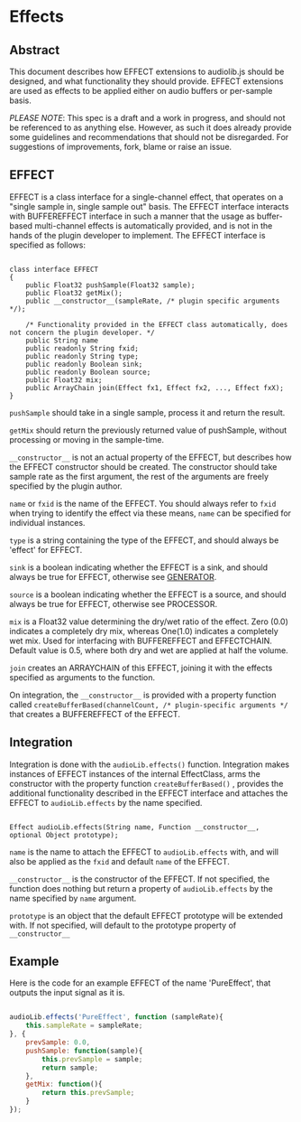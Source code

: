 Effects
=======

Abstract
--------

This document describes how EFFECT extensions to audiolib.js should be designed, and what functionality they should provide.
EFFECT extensions are used as effects to be applied either on audio buffers or per-sample basis.

   *PLEASE NOTE*: This spec is a draft and a work in progress, and should not be referenced to as anything else. However, as such it does already provide some guidelines and recommendations that should not be disregarded. For suggestions of improvements, fork, blame or raise an issue.

EFFECT
------

EFFECT is a class interface for a single-channel effect, that operates on a "single sample in, single sample out" basis. The EFFECT interface interacts with BUFFEREFFECT interface in such a manner that the usage as buffer-based multi-channel effects is automatically provided, and is not in the hands of the plugin developer to implement. The EFFECT interface is specified as follows:

```

class interface EFFECT
{
	public Float32 pushSample(Float32 sample);
	public Float32 getMix();
	public __constructor__(sampleRate, /* plugin specific arguments */);

	/* Functionality provided in the EFFECT class automatically, does not concern the plugin developer. */
	public String name
	public readonly String fxid;
	public readonly String type;
	public readonly Boolean sink;
	public readonly Boolean source;
	public Float32 mix;
	public ArrayChain join(Effect fx1, Effect fx2, ..., Effect fxX);
}

```

 ``` pushSample ``` should take in a single sample, process it and return the result.

 ``` getMix ``` should return the previously returned value of pushSample, without processing or moving in the sample-time.

 ``` __constructor__ ``` is not an actual property of the EFFECT, but describes how the EFFECT constructor should be created. The constructor should take sample rate as the first argument, the rest of the arguments are freely specified by the plugin author.


 ``` name ``` or ``` fxid ``` is the name of the EFFECT. You should always refer to ``` fxid ``` when trying to identify the effect via these means, ``` name ``` can be specified for individual instances.

 ``` type ``` is a string containing the type of the EFFECT, and should always be 'effect' for EFFECT.

 ``` sink ``` is a boolean indicating whether the EFFECT is a sink, and should always be true for EFFECT, otherwise see [GENERATOR](https://github.com/jussi-kalliokoski/audiolib.js/blob/master/specs/generators.md).

 ``` source ``` is a boolean indicating whether the EFFECT is a source, and should always be true for EFFECT, otherwise see PROCESSOR.

 ``` mix ``` is a Float32 value determining the dry/wet ratio of the effect. Zero (0.0) indicates a completely dry mix, whereas One(1.0) indicates a completely wet mix. Used for interfacing with BUFFEREFFECT and EFFECTCHAIN. Default value is 0.5, where both dry and wet are applied at half the volume.

 ``` join ``` creates an ARRAYCHAIN of this EFFECT, joining it with the effects specified as arguments to the function.


On integration, the ``` __constructor__ ``` is provided with a property function called ``` createBufferBased(channelCount, /* plugin-specific arguments */ ``` that creates a BUFFEREFFECT of the EFFECT.

Integration
-----------

Integration is done with the ``` audioLib.effects() ``` function. Integration makes instances of EFFECT instances of the internal EffectClass, arms the constructor with the property function ``` createBufferBased() ``` , provides the additional functionality described in the EFFECT interface and attaches the EFFECT to ``` audioLib.effects ``` by the name specified.

```

Effect audioLib.effects(String name, Function __constructor__, optional Object prototype);

```

 ``` name ``` is the name to attach the EFFECT to ``` audioLib.effects ``` with, and will also be applied as the ``` fxid ``` and default ``` name ``` of the EFFECT.

 ``` __constructor__ ``` is the constructor of the EFFECT. If not specified, the function does nothing but return a property of ``` audioLib.effects ``` by the name specified by ``` name ``` argument.

 ``` prototype ``` is an object that the default EFFECT prototype will be extended with. If not specified, will default to the prototype property of ``` __constructor__ ```

Example
-------

Here is the code for an example EFFECT of the name 'PureEffect', that outputs the input signal as it is.

```javascript

audioLib.effects('PureEffect', function (sampleRate){
	this.sampleRate = sampleRate;
}, {
	prevSample: 0.0,
	pushSample: function(sample){
		this.prevSample = sample;
		return sample;
	},
	getMix: function(){
		return this.prevSample;
	}
});

```
